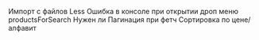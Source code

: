 Импорт с файлов Less
Ошибка в консоле при открытии дроп меню
productsForSearch Нужен ли 
Пагинация при фетч
Сортировка по цене/алфавит
